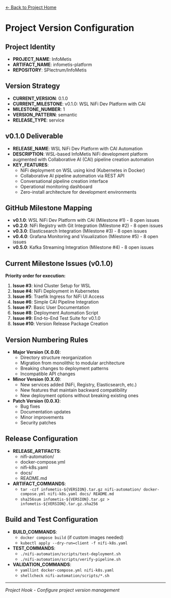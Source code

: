 [← Back to Project Home](../../../README.md)

# Project Version Configuration

## Project Identity
- **PROJECT_NAME**: InfoMetis
- **ARTIFACT_NAME**: infometis-platform
- **REPOSITORY**: SPlectrum/InfoMetis

## Version Strategy
- **CURRENT_VERSION**: 0.1.0
- **CURRENT_MILESTONE**: v0.1.0: WSL NiFi Dev Platform with CAI
- **MILESTONE_NUMBER**: 1
- **VERSION_PATTERN**: semantic
- **RELEASE_TYPE**: service

## v0.1.0 Deliverable
- **RELEASE_NAME**: WSL NiFi Dev Platform with CAI Automation
- **DESCRIPTION**: WSL-based InfoMetis NiFi development platform augmented with Collaborative AI (CAI) pipeline creation automation
- **KEY_FEATURES**:
  - NiFi deployment on WSL using kind (Kubernetes in Docker)
  - Collaborative AI pipeline automation via REST API
  - Conversational pipeline creation interface
  - Operational monitoring dashboard
  - Zero-install architecture for development environments

## GitHub Milestone Mapping
- **v0.1.0**: WSL NiFi Dev Platform with CAI (Milestone #1) - 8 open issues
- **v0.2.0**: NiFi Registry with Git Integration (Milestone #2) - 8 open issues  
- **v0.3.0**: Elasticsearch Integration (Milestone #3) - 8 open issues
- **v0.4.0**: Grafana Monitoring and Visualization (Milestone #5) - 8 open issues
- **v0.5.0**: Kafka Streaming Integration (Milestone #4) - 8 open issues

## Current Milestone Issues (v0.1.0)
**Priority order for execution:**
1. **Issue #3**: kind Cluster Setup for WSL
2. **Issue #4**: NiFi Deployment in Kubernetes  
3. **Issue #5**: Traefik Ingress for NiFi UI Access
4. **Issue #6**: Simple CAI Pipeline Integration
5. **Issue #7**: Basic User Documentation
6. **Issue #8**: Deployment Automation Script
7. **Issue #9**: End-to-End Test Suite for v0.1.0
8. **Issue #10**: Version Release Package Creation

## Version Numbering Rules
- **Major Version (X.0.0)**: 
  - Directory structure reorganization
  - Migration from monolithic to modular architecture
  - Breaking changes to deployment patterns
  - Incompatible API changes
- **Minor Version (0.X.0)**: 
  - New services added (NiFi, Registry, Elasticsearch, etc.)
  - New features that maintain backward compatibility
  - New deployment options without breaking existing ones
- **Patch Version (0.0.X)**: 
  - Bug fixes
  - Documentation updates
  - Minor improvements
  - Security patches

## Release Configuration
- **RELEASE_ARTIFACTS**: 
  - nifi-automation/
  - docker-compose.yml
  - nifi-k8s.yaml
  - docs/
  - README.md
- **ARTIFACT_COMMANDS**: 
  - `tar -czf infometis-${VERSION}.tar.gz nifi-automation/ docker-compose.yml nifi-k8s.yaml docs/ README.md`
  - `sha256sum infometis-${VERSION}.tar.gz > infometis-${VERSION}.tar.gz.sha256`

## Build and Test Configuration
- **BUILD_COMMANDS**: 
  - `docker compose build` (if custom images needed)
  - `kubectl apply --dry-run=client -f nifi-k8s.yaml`
- **TEST_COMMANDS**: 
  - `./nifi-automation/scripts/test-deployment.sh`
  - `./nifi-automation/scripts/verify-pipeline.sh`
- **VALIDATION_COMMANDS**: 
  - `yamllint docker-compose.yml nifi-k8s.yaml`
  - `shellcheck nifi-automation/scripts/*.sh`

---

*Project Hook - Configure project version management*